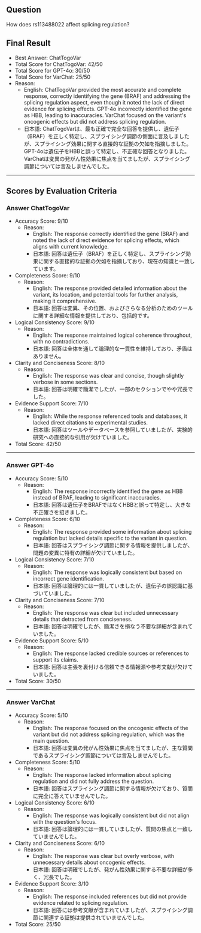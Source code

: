## Question

How does rs113488022 affect splicing regulation?

## Final Result

- Best Answer: ChatTogoVar
- Total Score for ChatTogoVar: 42/50
- Total Score for GPT-4o: 30/50
- Total Score for VarChat: 25/50
- Reason:
  - English: ChatTogoVar provided the most accurate and complete response, correctly identifying the gene (BRAF) and addressing the splicing regulation aspect, even though it noted the lack of direct evidence for splicing effects. GPT-4o incorrectly identified the gene as HBB, leading to inaccuracies. VarChat focused on the variant's oncogenic effects but did not address splicing regulation.
  - 日本語: ChatTogoVarは、最も正確で完全な回答を提供し、遺伝子（BRAF）を正しく特定し、スプライシング調節の側面に言及しましたが、スプライシング効果に関する直接的な証拠の欠如を指摘しました。GPT-4oは遺伝子をHBBと誤って特定し、不正確な回答となりました。VarChatは変異の発がん性効果に焦点を当てましたが、スプライシング調節については言及しませんでした。

---

## Scores by Evaluation Criteria

### Answer ChatTogoVar
- Accuracy Score: 9/10
  - Reason: 
    - English: The response correctly identified the gene (BRAF) and noted the lack of direct evidence for splicing effects, which aligns with current knowledge.
    - 日本語: 回答は遺伝子（BRAF）を正しく特定し、スプライシング効果に関する直接的な証拠の欠如を指摘しており、現在の知識と一致しています。
- Completeness Score: 9/10
  - Reason: 
    - English: The response provided detailed information about the variant, its location, and potential tools for further analysis, making it comprehensive.
    - 日本語: 回答は変異、その位置、およびさらなる分析のためのツールに関する詳細な情報を提供しており、包括的です。
- Logical Consistency Score: 9/10
  - Reason: 
    - English: The response maintained logical coherence throughout, with no contradictions.
    - 日本語: 回答は全体を通して論理的な一貫性を維持しており、矛盾はありません。
- Clarity and Conciseness Score: 8/10
  - Reason: 
    - English: The response was clear and concise, though slightly verbose in some sections.
    - 日本語: 回答は明確で簡潔でしたが、一部のセクションでやや冗長でした。
- Evidence Support Score: 7/10
  - Reason: 
    - English: While the response referenced tools and databases, it lacked direct citations to experimental studies.
    - 日本語: 回答はツールやデータベースを参照していましたが、実験的研究への直接的な引用が欠けていました。
- Total Score: 42/50

---

### Answer GPT-4o
- Accuracy Score: 5/10
  - Reason: 
    - English: The response incorrectly identified the gene as HBB instead of BRAF, leading to significant inaccuracies.
    - 日本語: 回答は遺伝子をBRAFではなくHBBと誤って特定し、大きな不正確さを招きました。
- Completeness Score: 6/10
  - Reason: 
    - English: The response provided some information about splicing regulation but lacked details specific to the variant in question.
    - 日本語: 回答はスプライシング調節に関する情報を提供しましたが、問題の変異に特有の詳細が欠けていました。
- Logical Consistency Score: 7/10
  - Reason: 
    - English: The response was logically consistent but based on incorrect gene identification.
    - 日本語: 回答は論理的には一貫していましたが、遺伝子の誤認識に基づいていました。
- Clarity and Conciseness Score: 7/10
  - Reason: 
    - English: The response was clear but included unnecessary details that detracted from conciseness.
    - 日本語: 回答は明確でしたが、簡潔さを損なう不要な詳細が含まれていました。
- Evidence Support Score: 5/10
  - Reason: 
    - English: The response lacked credible sources or references to support its claims.
    - 日本語: 回答は主張を裏付ける信頼できる情報源や参考文献が欠けていました。
- Total Score: 30/50

---

### Answer VarChat
- Accuracy Score: 5/10
  - Reason: 
    - English: The response focused on the oncogenic effects of the variant but did not address splicing regulation, which was the main question.
    - 日本語: 回答は変異の発がん性効果に焦点を当てましたが、主な質問であるスプライシング調節については言及しませんでした。
- Completeness Score: 5/10
  - Reason: 
    - English: The response lacked information about splicing regulation and did not fully address the question.
    - 日本語: 回答はスプライシング調節に関する情報が欠けており、質問に完全に答えていませんでした。
- Logical Consistency Score: 6/10
  - Reason: 
    - English: The response was logically consistent but did not align with the question's focus.
    - 日本語: 回答は論理的には一貫していましたが、質問の焦点と一致していませんでした。
- Clarity and Conciseness Score: 6/10
  - Reason: 
    - English: The response was clear but overly verbose, with unnecessary details about oncogenic effects.
    - 日本語: 回答は明確でしたが、発がん性効果に関する不要な詳細が多く、冗長でした。
- Evidence Support Score: 3/10
  - Reason: 
    - English: The response included references but did not provide evidence related to splicing regulation.
    - 日本語: 回答には参考文献が含まれていましたが、スプライシング調節に関連する証拠は提供されていませんでした。
- Total Score: 25/50